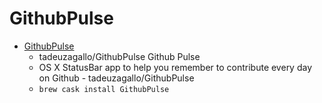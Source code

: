 # GithubPulse
- [GithubPulse](https://github.com/tadeuzagallo/GithubPulse)
  -  tadeuzagallo/GithubPulse  Github Pulse 
  - OS X StatusBar app to help you remember to contribute every day on Github - tadeuzagallo/GithubPulse
  - `brew cask install GithubPulse`
